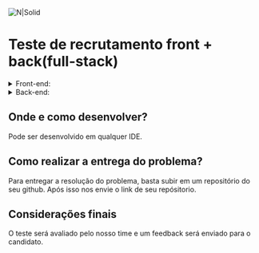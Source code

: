 ![N|Solid](https://aberto.com.br/wp-content/uploads/2018/01/aberto_logo_branco.png)

# Teste de recrutamento front + back(full-stack)

<details>
  <summary>Front-end:</summary>
  
  O objetivo do teste é criar um CRUD de herois.

  O código inicial da aplicação pode ter erros que devem ser resolvidas pelo candidato.

  Tela de listagem:
   - Deve ter um filtro por nome;
   - Deve ser possivel excluir um heroi pela tabela.
   Campos obrigatórios da tabela
      - id, nome, poder(valor), pontoFraco(dano)

  Tela de cadastro e edição:
   - Os campos na tela podem ser organizado da forma que quiser;
   - Ao concluir o cadastro, o objeto deve ser guardado em um estado global onde a tela de listagem consiga utilizar;
    campos:
  ```js
     id: string
     name: "string
     origin: DC|Marvel
     power: {
        name: string
        value: int
     }
     weekPoint: {
        weekPointType: Amor|Joia|Lugar|Artefato|Inimigo,
        name: string
        description: string
        damage: int
     }
  ```

  Exemplo de campos preenchidos:
  ```js
  id: "GERADO-AUTOMATICO"
  name: "Homem de Aço"
  origin: DC
  power: {
     name: "Raio laser"
     value: 9999
  }
  pontoFraco: {
     weekPointType: "Artefato"
     name: "Kryptonita"
     description: "Mineral extraterrestre verde e sólido, radioativo, é a única forma de se destruir o Super Homem."
     damage: 999999999
  }
  ```
</details>

<details>
  <summary>Back-end:</summary>
  
  PROBLEMA:
  O objetivo do teste é criar um CRUD de herois com integração back + front.

  Passos:
  - Deve ser feito o front-end que foi detalhado repositorio: LINK
  - Essa API tem apenas o endpoint de CREATE, deve ser feito uma anÃ¡lise no front para ver quais endpoints precisa.
      -  Caso precise de mais endpoints, deve ser criado nessa API e integrado ao front
  - Após o front estar pronto, deve fazer uma integração do front com os endpoints dessa API
      - A integração pode ser feita da maneira que achar melhor.
</details>

## Onde e como desenvolver? 
Pode ser desenvolvido em qualquer IDE.

## Como realizar a entrega do problema? 

Para entregar a resolução do problema, basta subir em um repositório do seu github. Após isso nos envie o link de seu repósitorio. 

## Considerações finais
O teste será avaliado pelo nosso time e um feedback será enviado para o candidato.